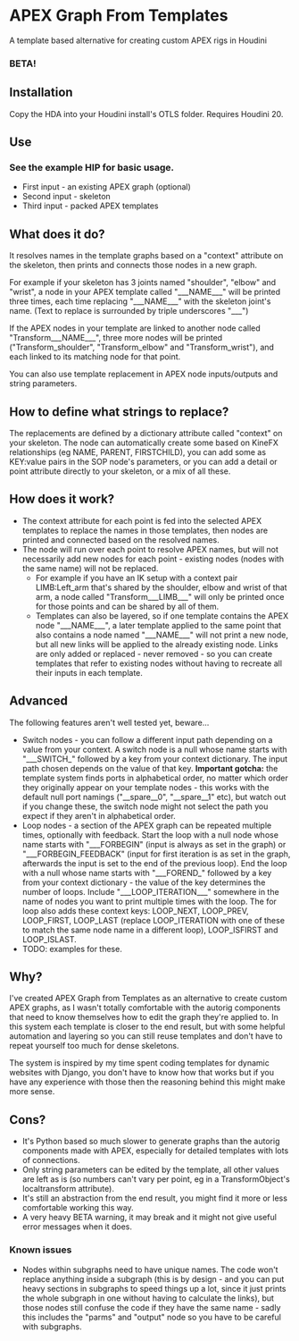 # APEX Graph From Templates
A template based alternative for creating custom APEX rigs in Houdini
### BETA!

## Installation
Copy the HDA into your Houdini install's OTLS folder. Requires Houdini 20.

## Use
### See the example HIP for basic usage. ###

- First input - an existing APEX graph (optional)
- Second input - skeleton
- Third input - packed APEX templates

## What does it do?
It resolves names in the template graphs based on a "context" attribute on the skeleton, then prints and connects those nodes in a new graph.

For example if your skeleton has 3 joints named "shoulder", "elbow" and "wrist", a node in your APEX template called "\_\_\_NAME\_\_\_" will be printed three times, each time replacing "\_\_\_NAME\_\_\_" with the skeleton joint's name. (Text to replace is surrounded by triple underscores "___")

If the APEX nodes in your template are linked to another node called "Transform___NAME___", three more nodes will be printed ("Transform_shoulder", "Transform_elbow" and "Transform_wrist"), and each linked to its matching node for that point.

You can also use template replacement in APEX node inputs/outputs and string parameters.

## How to define what strings to replace?
The replacements are defined by a dictionary attribute called "context" on your skeleton. The node can automatically create some based on KineFX relationships (eg NAME, PARENT, FIRSTCHILD), you can add some as KEY:value pairs in the SOP node's parameters, or you can add a detail or point attribute directly to your skeleton, or a mix of all these.

## How does it work?
- The context attribute for each point is fed into the selected APEX templates to replace the names in those templates, then nodes are printed and connected based on the resolved names.
- The node will run over each point to resolve APEX names, but will not necessarily add new nodes for each point - existing nodes (nodes with the same name) will not be replaced.
   - For example if you have an IK setup with a context pair LIMB:Left_arm that's shared by the shoulder, elbow and wrist of that arm, a node called "Transform___LIMB___" will only be printed once for those points and can be shared by all of them.
   - Templates can also be layered, so if one template contains the APEX node "\_\_\_NAME\_\_\_", a later template applied to the same point that also contains a node named "\_\_\_NAME\_\_\_" will not print a new node, but all new links will be applied to the already existing node. Links are only added or replaced - never removed - so you can create templates that refer to existing nodes without having to recreate all their inputs in each template.

## Advanced
The following features aren't well tested yet, beware...
- Switch nodes - you can follow a different input path depending on a value from your context. A switch node is a null whose name starts with "\_\_\_SWITCH\_" followed by a key from your context dictionary. The input path chosen depends on the value of that key. __Important gotcha:__ the template system finds ports in alphabetical order, no matter which order they originally appear on your template nodes - this works with the default null port namings ("\_\_spare\_\_0", "\_\_spare\_\_1" etc), but watch out if you change these, the switch node might not select the path you expect if they aren't in alphabetical order.
- Loop nodes - a section of the APEX graph can be repeated multiple times, optionally with feedback. Start the loop with a null node whose name starts with "\_\_\_FORBEGIN" (input is always as set in the graph)  or "\_\_\_FORBEGIN_FEEDBACK" (input for first iteration is as set in the graph, afterwards the input is set to the end of the previous loop). End the loop with a null whose name starts with "\_\_\_FOREND\_" followed by a key from your context dictionary - the value of the key determines the number of loops. Include "\_\_\_LOOP_ITERATION\_\_\_" somewhere in the name of nodes you want to print multiple times with the loop. The for loop also adds these context keys: LOOP_NEXT, LOOP_PREV, LOOP_FIRST, LOOP_LAST (replace LOOP_ITERATION with one of these to match the same node name in a different loop), LOOP_ISFIRST and LOOP_ISLAST.
- TODO: examples for these.
 
## Why?
I've created APEX Graph from Templates as an alternative to create custom APEX graphs, as I wasn't totally comfortable with the autorig components that need to know themselves how to edit the graph they're applied to. In this system each template is closer to the end result, but with some helpful automation and layering so you can still reuse templates and don't have to repeat yourself too much for dense skeletons.

The system is inspired by my time spent coding templates for dynamic websites with Django, you don't have to know how that works but if you have any experience with those then the reasoning behind this might make more sense.

## Cons?
- It's Python based so much slower to generate graphs than the autorig components made with APEX, especially for detailed templates with lots of connections.
- Only string parameters can be edited by the template, all other values are left as is (so numbers can't vary per point, eg in a TransformObject's localtransform attribute).
- It's still an abstraction from the end result, you might find it more or less comfortable working this way.
- A very heavy BETA warning, it may break and it might not give useful error messages when it does.
### Known issues
- Nodes within subgraphs need to have unique names. The code won't replace anything inside a subgraph (this is by design - and you can put heavy sections in subgraphs to speed things up a lot, since it just prints the whole subgraph in one without having to calculate the links), but those nodes still confuse the code if they have the same name - sadly this includes the "parms" and "output" node so you have to be careful with subgraphs.
